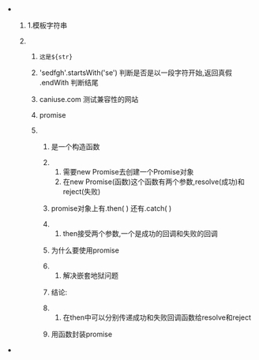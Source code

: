 - 1. 1.模板字符串

  2. 1. `这是${str}`

     2. 'sedfgh'.startsWith('se')       判断是否是以一段字符开始,返回真假  .endWith 判断结尾

     3. caniuse.com 测试兼容性的网站

     4. promise

     5. 1. 是一个构造函数

        2. 1. 需要new Promise去创建一个Promise对象
           2. 在new         Promise(函数)这个函数有两个参数,resolve(成功)和reject(失败)

        3. promise对象上有.then(        ) 还有.catch( )

        4. 1. then接受两个参数,一个是成功的回调和失败的回调

        5. 为什么要使用promise

        6. 1. 解决嵌套地狱问题

        7. 结论:

        8. 1. 在then中可以分别传递成功和失败回调函数给resolve和reject

        9. 用函数封装promise

- ` `